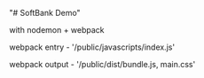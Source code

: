 "# SoftBank Demo" 

with nodemon + webpack

webpack entry - '/public/javascripts/index.js'

webpack output - '/public/dist/bundle.js, main.css'
